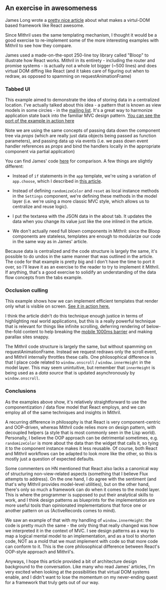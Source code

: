## An exercise in awesomeness

James Long wrote a [pretty nice article](http://jlongster.com/Removing-User-Interface-Complexity,-or-Why-React-is-Awesome) about what makes a virtul-DOM based framework like React awesome.

Since Mithril uses the same templating mechanism, I thought it would be a good exercise to re-implement some of the more interesting examples with Mithril to see how they compare.

James used a made-on-the-spot 250-line toy library called "Bloop" to illustrate how React works. Mithril in its entirety - including the router and promise systems - is actually not a whole lot bigger (~500 lines) and does virtual DOM diffing like React (and it takes care of figuring out when to redraw, as opposed to spamming on requestAnimationFrame)

### Tabbed UI

This example aimed to demonstrate the idea of storing data in a centralized location. I've actually talked about this idea - a pattern that is known as view models in some circles - in the [mailing list](https://groups.google.com/d/msg/mithriljs/WOvJARwmOYA/ovA_HVTawnQJ). It's a great way to harmonize application state back into the familiar MVC design pattern. [You can see the port of the example in action here](http://jsfiddle.net/kHaRa/)

Note we are using the same concepts of passing data down the component tree via *props* (which are really just data objects being passed as function parameters), and passing data up via events (i.e. we pass down event handler references as *props* and bind the handlers locally in the appropriate component via partial application)

You can find James' code [here](https://gist.github.com/jlongster/3f32b2c7dce588f24c92) for comparison. A few things are slightly different: 

- Instead of `if` statements in the `app` template, we're using a variation of `app.choose`, which I described in [this article](getting-over-a-fear-of-turing-complete-templates.html). 

- Instead of defining `randomizeColor` and `reset` as local instance methods in the `Settings` component, we're defining these methods in the model layer (i.e. we're using a more classic MVC style, which allows us to centralize and reuse logic).

- I put the textarea with the JSON data in the about tab. It updates the data when you change its value just like the one inlined in the article.

- We don't actually need full blown components in Mithril: since the Bloop components are stateless, templates are enough to modularize our code in the same way as in James' article.

Because data is centralized and the code structure is largely the same, it's possible to do undos in the same manner that was outlined in the article. The code for that example is pretty big and I don't have the time to port it over, so I'll leave it as an exercise to the reader to try to implement it Mithril. If anything, that's a good exercise to solidify an understanding of the data flow concepts from the tabs example.

### Occlusion culling

This example shows how we can implement efficient templates that render only what is visible on screen. [See it in action here.](http://jsfiddle.net/7JNUy/1/)

I think the article didn't do this technique enough justice in terms of highlighting real world applications, but this is a really powerful technique that is relevant for things like infinite scrolling, deferring rendering of below-the-fold content to help breaking the [mobile 1000ms barrier](http://alistapart.com/blog/post/breaking-the-1000ms-time-to-glass-mobile-barrier) and making parallax sites snappy.

The Mithril code structure is largely the same, but without spamming on requestAnimationFrame. Instead we request redraws only the scroll event, and Mithril internally throttles these calls. One philosophical difference is that I place code related to `window.onscroll` / `window.innerHeight` in the model layer. This may seem unintuitive, but remember that `innerHeight` is being used as a *data source* that is updated asynchronously by `window.onscroll`.

### Conclusions

As the examples above show, it's relatively straightforward to use the componentization / data flow model that React employs, and we can employ all of the same techniques and insights in Mithril.

A recurring difference in philosophy is that React is very component-centric and OOP-driven, whereas Mithril code relies more on design pattern, with decoupled helpers (a style that is most commonly seen in the Lisp world). Personally, I believe the OOP approach can be detrimental sometimes, e.g. `randomizeColor` is more about the data than the widget that calls it, so tying it to the component instance makes it less reusable. Of course, both React and Mithril workflows can be adapted to look more like the other, so this is mostly just a question of expected defaults.

Some commenters on HN mentioned that React also lacks a canonical way of structuring non-view-related aspects (something that I believe Flux attempts to address). On the one hand, I do agree with the sentiment (and that's why Mithril provides model-level utilities), but on the other hand, there's only so much a framework can do when it comes to the model layer. This is where the programmer is supposed to put their analytical skills to work, and I think design patterns as blueprints for the implementation are more useful tools than opinionated implementations that force one or another pattern on us (ActiveRecords comes to mind).

We saw an example of that with my handling of `window.innerHeight`: the code is pretty much the same - the only thing that really changed was how we interpreted it in the context of MVC. I see design patterns as a way to map a logical mental model to an implementation, and as a tool to shorten code, NOT as a mold that we must implement with code so that more code can conform to it. This is the core philosophical difference between React's OOP-style approach and Mithril's.

Anyways, I hope this article provided a bit of architecture design background to the conversation. Like many who read James' articles, I'm very excited when looking at the possibilities that virtual DOM systems enable, and I didn't want to lose the momentum on my never-ending quest for a framework that truly gets out of our way.
